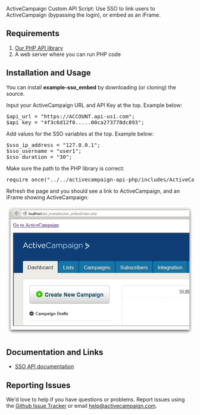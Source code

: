 ActiveCampaign Custom API Script: Use SSO to link users to ActiveCampaign (bypassing the login), or embed as an iFrame.

## Requirements

1. [Our PHP API library](https://github.com/ActiveCampaign/activecampaign-api-php)
2. A web server where you can run PHP code

## Installation and Usage

You can install **example-sso_embed** by downloading (or cloning) the source.

Input your ActiveCampaign URL and API Key at the top. Example below:

<pre>
$api_url = "https://ACCOUNT.api-us1.com";
$api_key = "4f3c6d12f0.....00ca273778dc893";
</pre>

Add values for the SSO variables at the top. Example below:

<pre>
$sso_ip_address = "127.0.0.1";
$sso_username = "user1";
$sso_duration = "30";
</pre>

Make sure the path to the PHP library is correct:

<pre>
require_once("../../activecampaign-api-php/includes/ActiveCampaign.class.php");
</pre>

Refresh the page and you should see a link to ActiveCampaign, and an iFrame showing ActiveCampaign:

![Screenshot of script result](screenshot1.jpg)

## Documentation and Links

* [SSO API documentation](http://www.activecampaign.com/api/example.php?call=singlesignon)

## Reporting Issues

We'd love to help if you have questions or problems. Report issues using the [Github Issue Tracker](issues) or email help@activecampaign.com.